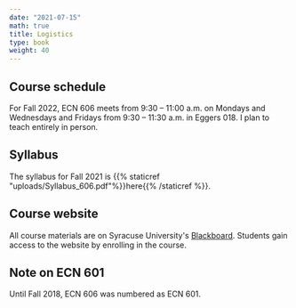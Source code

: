 ```yaml
---
date: "2021-07-15"
math: true
title: Logistics
type: book
weight: 40
---
```


## Course schedule

For Fall 2022, ECN 606 meets from 9:30 – 11:00 a.m. on Mondays and Wednesdays and Fridays from 9:30 – 11:30 a.m. in Eggers 018. I plan to teach entirely in person.

## Syllabus

The syllabus for Fall 2021 is {{% staticref "uploads/Syllabus_606.pdf"%}}here{{% /staticref %}}.


## Course website

All course materials are on Syracuse University's [Blackboard](https://blackboard.syr.edu/webapps/portal/frameset.jsp). Students gain access to the website by enrolling in the course.

## Note on ECN 601

Until Fall 2018, ECN 606 was numbered as ECN 601.
